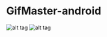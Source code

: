 # GifMaster-android
![alt tag](https://cloud.githubusercontent.com/assets/2235307/18415242/8de57026-77b9-11e6-885f-ec55bee957df.png)
![alt tag](https://cloud.githubusercontent.com/assets/2235307/18415243/8dec121e-77b9-11e6-8cec-c258a0183da0.png)

